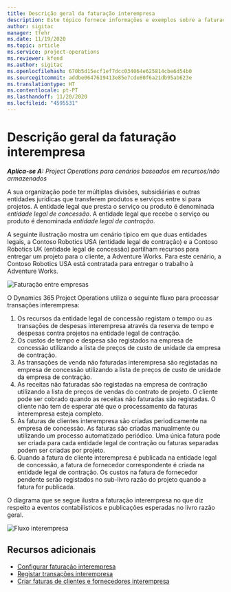 ```yaml
---
title: Descrição geral da faturação interempresa
description: Este tópico fornece informações e exemplos sobre a faturação interempresa para projetos.
author: sigitac
manager: tfehr
ms.date: 11/19/2020
ms.topic: article
ms.service: project-operations
ms.reviewer: kfend
ms.author: sigitac
ms.openlocfilehash: 670b5d15ecf1ef7dcc034064e625814cbe6d54b0
ms.sourcegitcommit: addbe0647619413e85e7cde80f6a21db95ab623e
ms.translationtype: HT
ms.contentlocale: pt-PT
ms.lasthandoff: 11/20/2020
ms.locfileid: "4595531"
---
```

# <a name="intercompany-invoicing-overview"></a>Descrição geral da faturação interempresa

_**Aplica-se A:** Project Operations para cenários baseados em recursos/não armazenados_

A sua organização pode ter múltiplas divisões, subsidiárias e outras entidades jurídicas que transferem produtos e serviços entre si para projetos. A entidade legal que presta o serviço ou produto é denominada *entidade legal de concessão*. A entidade legal que recebe o serviço ou produto é denominada *entidade legal de contração*.

A seguinte ilustração mostra um cenário típico em que duas entidades legais, a Contoso Robotics USA (entidade legal de contração) e a Contoso Robotics UK (entidade legal de concessão) partilham recursos para entregar um projeto para o cliente, a Adventure Works. Para este cenário, a Contoso Robotics USA está contratada para entregar o trabalho à Adventure Works.

![Faturação entre empresas](./media/IntercompanyScenario.png) 

O Dynamics 365 Project Operations utiliza o seguinte fluxo para processar transações interempresa:

1. Os recursos da entidade legal de concessão registam o tempo ou as transações de despesas interempresa através da reserva de tempo e despesas contra projetos na entidade legal de contração.
2. Os custos de tempo e despesa são registados na empresa de concessão utilizando a lista de preços de custo de unidade da empresa de contração.
3. As transações de venda não faturadas interempresa são registadas na empresa de concessão utilizando a lista de preços de custo de unidade da empresa de contração.
4. As receitas não faturadas são registadas na empresa de contração utilizando a lista de preços de vendas do contrato de projeto. O cliente pode ser cobrado quando as receitas não faturadas são registadas. O cliente não tem de esperar até que o processamento da faturas interempresa esteja completo.
5. As faturas de clientes interempresa são criadas periodicamente na empresa de concessão. As faturas são criadas manualmente ou utilizando um processo automatizado periódico. Uma única fatura pode ser criada para cada entidade legal de contração ou faturas separadas podem ser criadas por projeto.
6. Quando a fatura de cliente interempresa é publicada na entidade legal de concessão, a fatura de fornecedor correspondente é criada na entidade legal de contração. Os custos na fatura de fornecedor pendente serão registados no sub-livro razão do projeto quando a fatura for publicada.

O diagrama que se segue ilustra a faturação interempresa no que diz respeito a eventos contabilísticos e publicações esperadas no livro razão geral.

![Fluxo interempresa](./media/IntercompanyFlow.png)

## <a name="additional-resources"></a>Recursos adicionais

- [Configurar faturação interempresa](configure-intercompany-invoicing.md)
- [Registar transações interempresa](create-intercompany-transactions.md)
- [Criar faturas de clientes e fornecedores interempresa](create-intercompany-customer-vendor-invoices.md)
